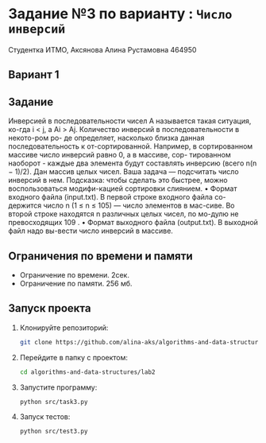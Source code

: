 # Задание №3 по варианту  : `Число инверсий`
Студентка ИТМО, Аксянова Алина Рустамовна  464950

## Вариант 1

## Задание 
Инверсией в последовательности чисел A называется такая ситуация, ко-гда i < j, а Ai > Aj. Количество инверсий в последовательности в некото-ром ро- де определяет, насколько близка данная последовательность к от-сортированной. Например, в сортированном массиве число инверсий равно 0, а в массиве, сор- тированном наоборот - каждые два элемента будут составлять инверсию (всего n(n − 1)/2). 
Дан массив целых чисел. Ваша задача — подсчитать число инверсий в нем. 
Подсказка: чтобы сделать это быстрее, можно воспользоваться модифи-кацией сортировки слиянием. 
•	Формат входного файла (input.txt). В первой строке входного файла со- держится число n (1 ≤ n ≤ 105) — число элементов в мас-сиве. Во второй строке находятся n различных целых чисел, по мо-дулю не превосходящих 109 . 
•	Формат выходного файла (output.txt). В выходной файл надо вы-вести число инверсий в массиве. 


## Ограничения по времени и памяти

- Ограничение по времени. 2сек.
- Ограничение по памяти. 256 мб.


## Запуск проекта
1. Клонируйте репозиторий:
   ```bash
   git clone https://github.com/alina-aks/algorithms-and-data-structures.git
   
   ```
2. Перейдите в папку с проектом:
   ```bash
   cd algorithms-and-data-structures/lab2
   ```
3. Запустите программу:
   ```bash
   python src/task3.py
   ```

4. Запуск тестов:
   ```bash
   python src/test3.py
   ```
